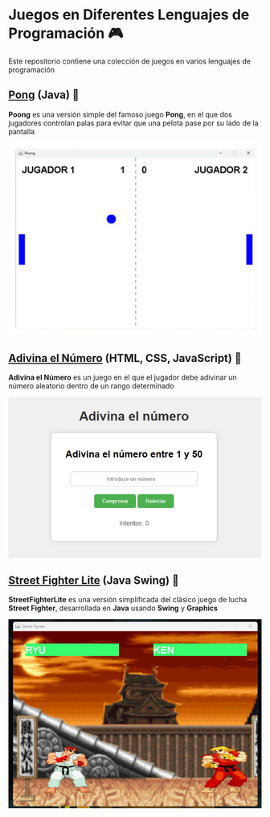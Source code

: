 # Juegos en Diferentes Lenguajes de Programación 🎮

Este repositorio contiene una colección de juegos en varios lenguajes de programación

## [Pong](./poong) (Java) 🏓

**Poong** es una versión simple del famoso juego **Pong**, en el que dos jugadores controlan palas para evitar que una pelota pase por su lado de la pantalla

![Pong](./images/pong.png)  

## [Adivina el Número](./adivina) (HTML, CSS, JavaScript) 🔢 

**Adivina el Número** es un juego en el que el jugador debe adivinar un número aleatorio dentro de un rango determinado

![StreetFighterLite](./images/adivina.png)  

## [Street Fighter Lite](./streetFighterLite) (Java Swing) 🥊

**StreetFighterLite** es una versión simplificada del clásico juego de lucha **Street Fighter**, desarrollada en **Java** usando **Swing** y **Graphics**

![StreetFighterLite](./images/streetFighterLite.png)  

